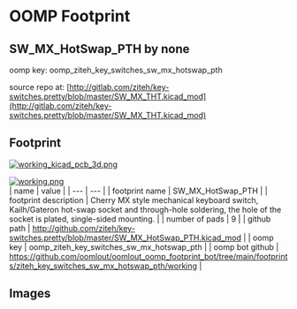# OOMP Footprint  
## SW_MX_HotSwap_PTH  by none  
  
oomp key: oomp_ziteh_key_switches_sw_mx_hotswap_pth  
  
source repo at: [http://gitlab.com/ziteh/key-switches.pretty/blob/master/SW_MX_THT.kicad_mod](http://gitlab.com/ziteh/key-switches.pretty/blob/master/SW_MX_THT.kicad_mod)  
## Footprint  
  
[![working_kicad_pcb_3d.png](working_kicad_pcb_3d_600.png)](working_kicad_pcb_3d.png)  
  
[![working.png](working_600.png)](working.png)  
| name | value | 
| --- | --- | 
| footprint name | SW_MX_HotSwap_PTH | 
| footprint description | Cherry MX style mechanical keyboard switch, Kailh/Gateron hot-swap socket and through-hole soldering, the hole of the socket is plated, single-sided mounting. | 
| number of pads | 9 | 
| github path | http://github.com/ziteh/key-switches.pretty/blob/master/SW_MX_HotSwap_PTH.kicad_mod | 
| oomp key | oomp_ziteh_key_switches_sw_mx_hotswap_pth | 
| oomp bot github | https://github.com/oomlout/oomlout_oomp_footprint_bot/tree/main/footprints/ziteh_key_switches_sw_mx_hotswap_pth/working | 
## Images  
